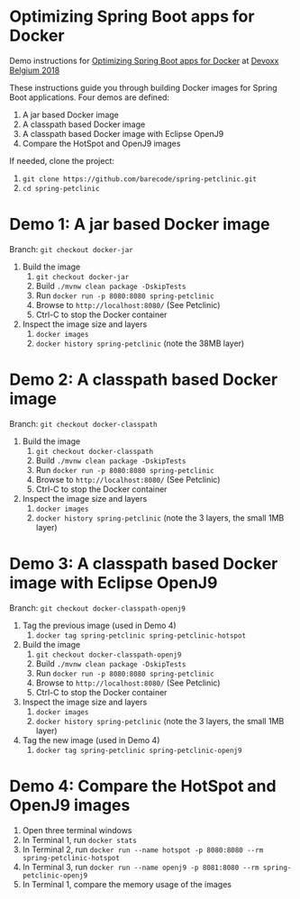 # Optimizing Spring Boot apps for Docker 
Demo instructions for [Optimizing Spring Boot apps for Docker](https://dvbe18.confinabox.com/talk/LJT-6211/Optimizing_Spring_Boot_apps_for_Docker) at [Devoxx Belgium 2018](https://dvbe18.confinabox.com/byday/mon)

These instructions guide you through building Docker images for Spring Boot applications. Four demos are defined:
1. A jar based Docker image
2. A classpath based Docker image
3. A classpath based Docker image with Eclipse OpenJ9
4. Compare the HotSpot and OpenJ9 images

If needed, clone the project:
1. `git clone https://github.com/barecode/spring-petclinic.git`
2. `cd spring-petclinic`

# Demo 1: A jar based Docker image
Branch: `git checkout docker-jar`
1. Build the image
    1. `git checkout docker-jar`
    2. Build `./mvnw clean package -DskipTests`
    3. Run `docker run -p 8080:8080 spring-petclinic`
    4. Browse to `http://localhost:8080/` (See Petclinic)
    5. Ctrl-C to stop the Docker container
2. Inspect the image size and layers
    1. `docker images`
    2. `docker history spring-petclinic` (note the 38MB layer)


# Demo 2: A classpath based Docker image
Branch: `git checkout docker-classpath`
1. Build the image
    1. `git checkout docker-classpath`
    2. Build `./mvnw clean package -DskipTests`
    3. Run `docker run -p 8080:8080 spring-petclinic`
    4. Browse to `http://localhost:8080/` (See Petclinic)
    5. Ctrl-C to stop the Docker container
2. Inspect the image size and layers
    1. `docker images`
    2. `docker history spring-petclinic` (note the 3 layers, the small 1MB layer)



# Demo 3: A classpath based Docker image with Eclipse OpenJ9
Branch: `git checkout docker-classpath-openj9`
1. Tag the previous image (used in Demo 4)
    1. `docker tag spring-petclinic spring-petclinic-hotspot`
2. Build the image
    1. `git checkout docker-classpath-openj9`
    2. Build `./mvnw clean package -DskipTests`
    3. Run `docker run -p 8080:8080 spring-petclinic`
    4. Browse to `http://localhost:8080/` (See Petclinic)
    5. Ctrl-C to stop the Docker container
3. Inspect the image size and layers
    1. `docker images`
    2. `docker history spring-petclinic` (note the 3 layers, the small 1MB layer)
4. Tag the new image (used in Demo 4)
    1. `docker tag spring-petclinic spring-petclinic-openj9`
    
# Demo 4: Compare the HotSpot and OpenJ9 images
1. Open three terminal windows
2. In Terminal 1, run `docker stats`
3. In Terminal 2, run `docker run --name hotspot -p 8080:8080 --rm spring-petclinic-hotspot`
4. In Terminal 3, run `docker run --name openj9 -p 8081:8080 --rm spring-petclinic-openj9`  
5. In Terminal 1, compare the memory usage of the images
